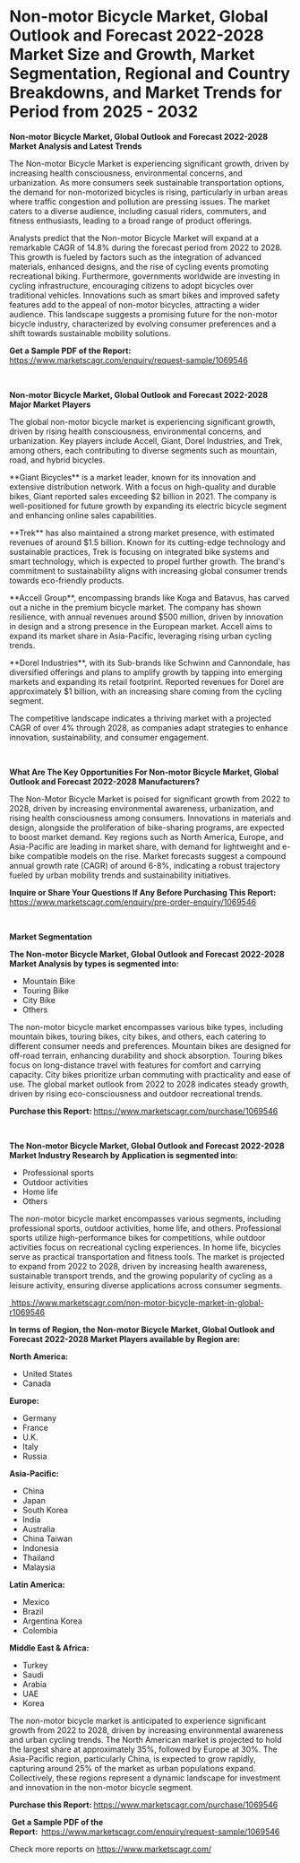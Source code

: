 <p><h1>Non-motor Bicycle Market, Global Outlook and Forecast 2022-2028 Market Size and Growth, Market Segmentation, Regional and Country Breakdowns, and Market Trends for Period from 2025 -  2032</h1></p><p><strong>Non-motor Bicycle Market, Global Outlook and Forecast 2022-2028 Market Analysis and Latest Trends</strong></p>
<p><p>The Non-motor Bicycle Market is experiencing significant growth, driven by increasing health consciousness, environmental concerns, and urbanization. As more consumers seek sustainable transportation options, the demand for non-motorized bicycles is rising, particularly in urban areas where traffic congestion and pollution are pressing issues. The market caters to a diverse audience, including casual riders, commuters, and fitness enthusiasts, leading to a broad range of product offerings.</p><p>Analysts predict that the Non-motor Bicycle Market will expand at a remarkable CAGR of 14.8% during the forecast period from 2022 to 2028. This growth is fueled by factors such as the integration of advanced materials, enhanced designs, and the rise of cycling events promoting recreational biking. Furthermore, governments worldwide are investing in cycling infrastructure, encouraging citizens to adopt bicycles over traditional vehicles. Innovations such as smart bikes and improved safety features add to the appeal of non-motor bicycles, attracting a wider audience. This landscape suggests a promising future for the non-motor bicycle industry, characterized by evolving consumer preferences and a shift towards sustainable mobility solutions.</p></p>
<p><strong>Get a Sample PDF of the Report:&nbsp;</strong> <a href="https://www.marketscagr.com/enquiry/request-sample/1069546?utm_campaign=2106&utm_medium=2&utm_source=Github&utm_content=ia&utm_term=21032025&utm_id=non-motor-bicycle-market-global-outlook-and-forecast-2022-2028">https://www.marketscagr.com/enquiry/request-sample/1069546</a></p>
<p>&nbsp;</p>
<p><strong>Non-motor Bicycle Market, Global Outlook and Forecast 2022-2028 Major Market Players</strong></p>
<p><p>The global non-motor bicycle market is experiencing significant growth, driven by rising health consciousness, environmental concerns, and urbanization. Key players include Accell, Giant, Dorel Industries, and Trek, among others, each contributing to diverse segments such as mountain, road, and hybrid bicycles.</p><p>**Giant Bicycles** is a market leader, known for its innovation and extensive distribution network. With a focus on high-quality and durable bikes, Giant reported sales exceeding $2 billion in 2021. The company is well-positioned for future growth by expanding its electric bicycle segment and enhancing online sales capabilities.</p><p>**Trek** has also maintained a strong market presence, with estimated revenues of around $1.5 billion. Known for its cutting-edge technology and sustainable practices, Trek is focusing on integrated bike systems and smart technology, which is expected to propel further growth. The brand's commitment to sustainability aligns with increasing global consumer trends towards eco-friendly products.</p><p>**Accell Group**, encompassing brands like Koga and Batavus, has carved out a niche in the premium bicycle market. The company has shown resilience, with annual revenues around $500 million, driven by innovation in design and a strong presence in the European market. Accell aims to expand its market share in Asia-Pacific, leveraging rising urban cycling trends.</p><p>**Dorel Industries**, with its Sub-brands like Schwinn and Cannondale, has diversified offerings and plans to amplify growth by tapping into emerging markets and expanding its retail footprint. Reported revenues for Dorel are approximately $1 billion, with an increasing share coming from the cycling segment.</p><p>The competitive landscape indicates a thriving market with a projected CAGR of over 4% through 2028, as companies adapt strategies to enhance innovation, sustainability, and consumer engagement.</p></p>
<p>&nbsp;</p>
<p><strong>What Are The Key Opportunities For Non-motor Bicycle Market, Global Outlook and Forecast 2022-2028 Manufacturers?</strong></p>
<p><p>The Non-Motor Bicycle Market is poised for significant growth from 2022 to 2028, driven by increasing environmental awareness, urbanization, and rising health consciousness among consumers. Innovations in materials and design, alongside the proliferation of bike-sharing programs, are expected to boost market demand. Key regions such as North America, Europe, and Asia-Pacific are leading in market share, with demand for lightweight and e-bike compatible models on the rise. Market forecasts suggest a compound annual growth rate (CAGR) of around 6-8%, indicating a robust trajectory fueled by urban mobility trends and sustainability initiatives.</p></p>
<p><strong>Inquire or Share Your Questions If Any Before Purchasing This Report:</strong> <a href="https://www.marketscagr.com/enquiry/pre-order-enquiry/1069546?utm_campaign=2106&utm_medium=2&utm_source=Github&utm_content=ia&utm_term=21032025&utm_id=non-motor-bicycle-market-global-outlook-and-forecast-2022-2028">https://www.marketscagr.com/enquiry/pre-order-enquiry/1069546</a></p>
<p>&nbsp;</p>
<p><strong>Market Segmentation</strong></p>
<p><strong>The Non-motor Bicycle Market, Global Outlook and Forecast 2022-2028 Market Analysis by types is segmented into:</strong></p>
<p><ul><li>Mountain Bike</li><li>Touring Bike</li><li>City Bike</li><li>Others</li></ul></p>
<p><p>The non-motor bicycle market encompasses various bike types, including mountain bikes, touring bikes, city bikes, and others, each catering to different consumer needs and preferences. Mountain bikes are designed for off-road terrain, enhancing durability and shock absorption. Touring bikes focus on long-distance travel with features for comfort and carrying capacity. City bikes prioritize urban commuting with practicality and ease of use. The global market outlook from 2022 to 2028 indicates steady growth, driven by rising eco-consciousness and outdoor recreational trends.</p></p>
<p><strong>Purchase this Report:&nbsp;</strong><a href="https://www.marketscagr.com/purchase/1069546?utm_campaign=2106&utm_medium=2&utm_source=Github&utm_content=ia&utm_term=21032025&utm_id=non-motor-bicycle-market-global-outlook-and-forecast-2022-2028">https://www.marketscagr.com/purchase/1069546</a></p>
<p>&nbsp;</p>
<p><strong>The Non-motor Bicycle Market, Global Outlook and Forecast 2022-2028 Market Industry Research by Application is segmented into:</strong></p>
<p><ul><li>Professional sports</li><li>Outdoor activities</li><li>Home life</li><li>Others</li></ul></p>
<p><p>The non-motor bicycle market encompasses various segments, including professional sports, outdoor activities, home life, and others. Professional sports utilize high-performance bikes for competitions, while outdoor activities focus on recreational cycling experiences. In home life, bicycles serve as practical transportation and fitness tools. The market is projected to expand from 2022 to 2028, driven by increasing health awareness, sustainable transport trends, and the growing popularity of cycling as a leisure activity, ensuring diverse applications across consumer segments.</p></p>
<p><a href="https://www.marketscagr.com/non-motor-bicycle-market-in-global-r1069546?utm_campaign=2106&utm_medium=2&utm_source=Github&utm_content=ia&utm_term=21032025&utm_id=non-motor-bicycle-market-global-outlook-and-forecast-2022-2028">&nbsp;https://www.marketscagr.com/non-motor-bicycle-market-in-global-r1069546</a></p>
<p><strong>In terms of Region, the Non-motor Bicycle Market, Global Outlook and Forecast 2022-2028 Market Players available by Region are:</strong></p>
<p>
    <p> <strong> North America: </strong>
        <ul>
            <li>United States</li>
            <li>Canada</li>
        </ul>
        </p> 
    <p> <strong> Europe: </strong>
        <ul>
            <li>Germany</li>
            <li>France</li>
            <li>U.K.</li>
            <li>Italy</li>
            <li>Russia</li>
        </ul>
        </p> 
    <p> <strong> Asia-Pacific: </strong>
        <ul>
            <li>China</li>
            <li>Japan</li>
            <li>South Korea</li>
            <li>India</li>
            <li>Australia</li>
            <li>China Taiwan</li>
            <li>Indonesia</li>
            <li>Thailand</li>
            <li>Malaysia</li>
        </ul>
        </p> 
    <p> <strong> Latin America: </strong>
        <ul>
            <li>Mexico</li>
            <li>Brazil</li>
            <li>Argentina Korea</li>
            <li>Colombia</li>
        </ul>
        </p> 
    <p> <strong> Middle East & Africa: </strong>
        <ul>
            <li>Turkey</li>
            <li>Saudi</li>
            <li>Arabia</li>
            <li>UAE</li>
            <li>Korea</li>
        </ul>
    </p>
    </p>
<p><p>The non-motor bicycle market is anticipated to experience significant growth from 2022 to 2028, driven by increasing environmental awareness and urban cycling trends. The North American market is projected to hold the largest share at approximately 35%, followed by Europe at 30%. The Asia-Pacific region, particularly China, is expected to grow rapidly, capturing around 25% of the market as urban populations expand. Collectively, these regions represent a dynamic landscape for investment and innovation in the non-motor bicycle segment.</p></p>
<p><strong>Purchase this Report: </strong><a href="https://www.marketscagr.com/purchase/1069546?utm_campaign=2106&utm_medium=2&utm_source=Github&utm_content=ia&utm_term=21032025&utm_id=non-motor-bicycle-market-global-outlook-and-forecast-2022-2028">https://www.marketscagr.com/purchase/1069546</a></p>
<p>&nbsp;<strong>Get a Sample PDF of the Report:&nbsp;&nbsp;</strong><a href="https://www.marketscagr.com/enquiry/request-sample/1069546?utm_campaign=2106&utm_medium=2&utm_source=Github&utm_content=ia&utm_term=21032025&utm_id=non-motor-bicycle-market-global-outlook-and-forecast-2022-2028">https://www.marketscagr.com/enquiry/request-sample/1069546</a></p>
<p><strong></strong></p>
<p>Check more reports on <a href="https://www.marketscagr.com/?utm_campaign=2106&utm_medium=2&utm_source=Github&utm_content=ia&utm_term=21032025&utm_id=non-motor-bicycle-market-global-outlook-and-forecast-2022-2028">https://www.marketscagr.com/</a></p>